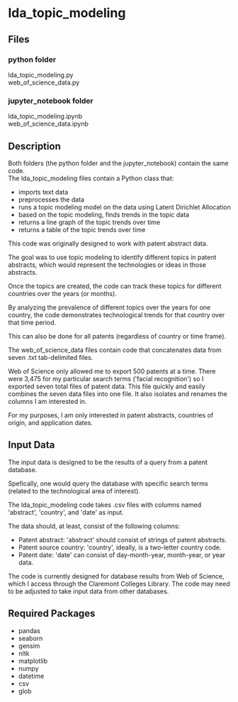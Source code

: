 # lda_topic_modeling

## Files
### python folder
lda_topic_modeling.py  
web_of_science_data.py  

### jupyter_notebook folder
lda_topic_modeling.ipynb  
web_of_science_data.ipynb  

## Description
Both folders (the python folder and the jupyter_notebook) contain the same code.  
The lda_topic_modeling files contain a Python class that:  
- imports text data
- preprocesses the data
- runs a topic modeling model on the data using Latent Dirichlet Allocation
- based on the topic modeling, finds trends in the topic data
- returns a line graph of the topic trends over time
- returns a table of the topic trends over time

This code was originally designed to work with patent abstract data.  

The goal was to use topic modeling to identify different topics in patent abstracts, which would represent the technologies or ideas in those abstracts.  

Once the topics are created, the code can track these topics for different countries over the years (or months).  

By analyzing the prevalence of different topics over the years for one country, the code demonstrates technological trends for that country over that time period.  

This can also be done for all patents (regardless of country or time frame).  

The web_of_science_data files contain code that concatenates data from seven .txt tab-delimited files.  

Web of Science only allowed me to export 500 patents at a time. There were 3,475 for my particular search terms ('facial recognition') so I exported seven total files of patent data. This file quickly and easily combines the seven data files into one file. It also isolates and renames the columns I am interested in.

For my purposes, I am only interested in patent abstracts, countries of origin, and application dates.



## Input Data
The input data is designed to be the results of a query from a patent database.  

Spefically, one would query the database with specific search terms (related to the technological area of interest).  

The lda_topic_modeling code takes .csv files with columns named 'abstract', 'country', and 'date' as input.

The data should, at least, consist of the following columns:
- Patent abstract: 'abstract' should consist of strings of patent abstracts.
- Patent source country: 'country', ideally, is a two-letter country code.
- Patent date: 'date' can consist of day-month-year, month-year, or year data.

The code is currently designed for database results from Web of Science, which I access through the Claremont Colleges Library. The code may need to be adjusted to take input data from other databases.  

## Required Packages
- pandas
- seaborn
- gensim
- nltk
- matplotlib
- numpy
- datetime
- csv
- glob
